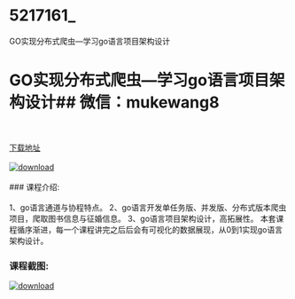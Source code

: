# 5217161_
GO实现分布式爬虫—学习go语言项目架构设计
# GO实现分布式爬虫—学习go语言项目架构设计## 微信：mukewang8
<br/></br>[下载地址](http://www.36tz.cn/article/5217161 "下载地址")
<br/></br>[![download](http://36tz.cn/muke_img/2020_12_12345-10.jpg "下载地址")](http://www.36tz.cn/article/5217161 "下载地址")
<br/></br>### 课程介绍:<br/></br>1、go语言通道与协程特点。
2、go语言开发单任务版、并发版、分布式版本爬虫项目，爬取图书信息与征婚信息。
3、go语言项目架构设计，高拓展性。
本套课程循序渐进，每一个课程讲完之后后会有可视化的数据展现，从0到1实现go语言架构设计。

### 课程截图:
[![download](http://36tz.cn/muke_img/2020_12_2-101.png "下载地址")](http://www.36tz.cn/article/5217161 "下载地址")
